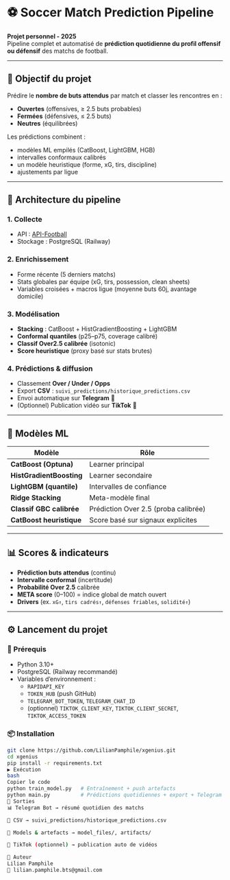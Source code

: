 # ⚽ Soccer Match Prediction Pipeline

**Projet personnel - 2025**  
Pipeline complet et automatisé de **prédiction quotidienne du profil offensif ou défensif** des matchs de football.

---

## 🚀 Objectif du projet

Prédire le **nombre de buts attendus** par match et classer les rencontres en :

- **Ouvertes** (offensives, ≥ 2.5 buts probables)  
- **Fermées** (défensives, ≤ 2.5 buts)  
- **Neutres** (équilibrées)  

Les prédictions combinent :  
- modèles ML empilés (CatBoost, LightGBM, HGB)  
- intervalles conformaux calibrés  
- un modèle heuristique (forme, xG, tirs, discipline)  
- ajustements par ligue  

---

## 🧱 Architecture du pipeline

### 1. Collecte
- API : [API-Football](https://rapidapi.com/api-sports/api/api-football)  
- Stockage : PostgreSQL (Railway)

### 2. Enrichissement
- Forme récente (5 derniers matchs)  
- Stats globales par équipe (xG, tirs, possession, clean sheets)  
- Variables croisées + macros ligue (moyenne buts 60j, avantage domicile)  

### 3. Modélisation
- **Stacking** : CatBoost + HistGradientBoosting + LightGBM  
- **Conformal quantiles** (p25–p75, coverage calibré)  
- **Classif Over2.5 calibrée** (isotonic)  
- **Score heuristique** (proxy basé sur stats brutes)  

### 4. Prédictions & diffusion
- Classement **Over / Under / Opps**  
- Export **CSV** : `suivi_predictions/historique_predictions.csv`  
- Envoi automatique sur **Telegram** 📲  
- (Optionnel) Publication vidéo sur **TikTok** 🎥  

---

## 🧠 Modèles ML

| Modèle                 | Rôle                                     |
|------------------------|------------------------------------------|
| **CatBoost (Optuna)**  | Learner principal                        |
| **HistGradientBoosting** | Learner secondaire                     |
| **LightGBM (quantile)** | Intervalles de confiance                |
| **Ridge Stacking**      | Meta-modèle final                       |
| **Classif GBC calibrée** | Prédiction Over 2.5 (proba calibrée)   |
| **CatBoost heuristique** | Score basé sur signaux explicites      |

---

## 📊 Scores & indicateurs

- **Prédiction buts attendus** (continu)  
- **Intervalle conformal** (incertitude)  
- **Probabilité Over 2.5** calibrée  
- **META score** (0–100) = indice global de match ouvert  
- **Drivers** (ex. `xG↑`, `tirs cadrés↑`, `défenses friables`, `solidité↑`)  

---

## ⚙️ Lancement du projet

### 🔧 Prérequis
- Python 3.10+  
- PostgreSQL (Railway recommandé)  
- Variables d’environnement :
  - `RAPIDAPI_KEY`  
  - `TOKEN_HUB` (push GitHub)  
  - `TELEGRAM_BOT_TOKEN`, `TELEGRAM_CHAT_ID`  
  - (optionnel) `TIKTOK_CLIENT_KEY`, `TIKTOK_CLIENT_SECRET`, `TIKTOK_ACCESS_TOKEN`  

### 📦 Installation
```bash
git clone https://github.com/LilianPamphile/xgenius.git
cd xgenius
pip install -r requirements.txt
▶️ Exécution
bash
Copier le code
python train_model.py   # Entraînement + push artefacts
python main.py          # Prédictions quotidiennes + export + Telegram
📂 Sorties
📊 Telegram Bot → résumé quotidien des matchs

💾 CSV → suivi_predictions/historique_predictions.csv

📁 Models & artefacts → model_files/, artifacts/

🎥 TikTok (optionnel) → publication auto de vidéos

👤 Auteur
Lilian Pamphile
📧 lilian.pamphile.bts@gmail.com
